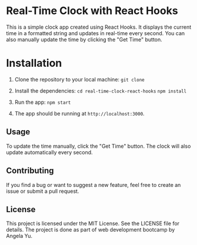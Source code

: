 # Real-Time Clock with React Hooks
This is a simple clock app created using React Hooks. It displays the current time in a formatted string and updates in real-time every second. You can also manually update the time by clicking the "Get Time" button.

# Installation

1. Clone the repository to your local machine:
`git clone`

2. Install the dependencies:
`cd real-time-clock-react-hooks`
`npm install`

3. Run the app:
`npm start`

4. The app should be running at `http://localhost:3000`.

## Usage
To update the time manually, click the "Get Time" button. The clock will also update automatically every second.

## Contributing
If you find a bug or want to suggest a new feature, feel free to create an issue or submit a pull request.

## License
This project is licensed under the MIT License. See the LICENSE file for details. The project is done as part of web development bootcamp by Angela Yu.


